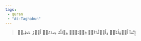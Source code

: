```yaml
---
tags: 
 - quran 
 - "At-Taghabun"
---
```


> إِنَّمَآ أَمۡوَٰلُكُمۡ وَأَوۡلَٰدُكُمۡ فِتۡنَةٞۚ وَٱللَّهُ عِندَهُۥٓ أَجۡرٌ عَظِيمٞ
